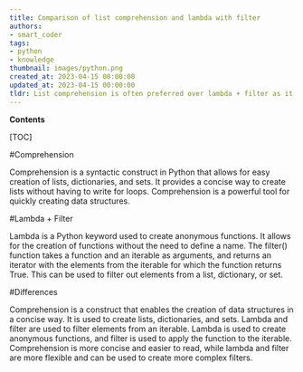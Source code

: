 ```yaml
---
title: Comparison of list comprehension and lambda with filter
authors:
- smart_coder
tags:
- python
- knowledge
thumbnail: images/python.png
created_at: 2023-04-15 00:00:00
updated_at: 2023-04-15 00:00:00
tldr: List comprehension is often preferred over lambda + filter as it is more concise and easier to read.
---
```


**Contents**

[TOC]

#Comprehension

Comprehension is a syntactic construct in Python that allows for easy creation of lists, dictionaries, and sets. It provides a concise way to create lists without having to write for loops. Comprehension is a powerful tool for quickly creating data structures.

#Lambda + Filter

Lambda is a Python keyword used to create anonymous functions. It allows for the creation of functions without the need to define a name. The filter() function takes a function and an iterable as arguments, and returns an iterator with the elements from the iterable for which the function returns True. This can be used to filter out elements from a list, dictionary, or set.

#Differences

Comprehension is a construct that enables the creation of data structures in a concise way. It is used to create lists, dictionaries, and sets. Lambda and filter are used to filter elements from an iterable. Lambda is used to create anonymous functions, and filter is used to apply the function to the iterable. Comprehension is more concise and easier to read, while lambda and filter are more flexible and can be used to create more complex filters.
